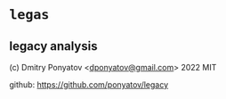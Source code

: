 # `legas`
## legacy analysis

(c) Dmitry Ponyatov <<dponyatov@gmail.com>> 2022 MIT

github: https://github.com/ponyatov/legacy
